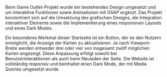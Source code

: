  Beim Game Outlet-Projekt wurde ein bestehendes Design umgesetzt und um interaktive Funktionen sowie Animationen mit GSAP ergänzt.
 Das Projekt konzentriert sich auf die Umsetzung des grafischen Designs, die Integration interaktiver Elemente sowie die Implementierung
 eines responsiven Layouts und eines Dark Modes.

Ein besonderes Merkmal dieser Startseite ist ein Button, der es den Nutzern ermöglicht, die Anzeige der Karten zu aktualisieren.
Je nach Viewport-Breite werden entweder drei oder vier von insgesamt zwölf möglichen Karten angezeigt.
Diese Anpassung erfolgt sowohl bei Benutzerinteraktionen als auch beim Neuladen der Seite.
Die Website ist vollständig responsiv und beinhaltet einen Dark Mode, der mit Media Queries umgesetzt wurde. 
